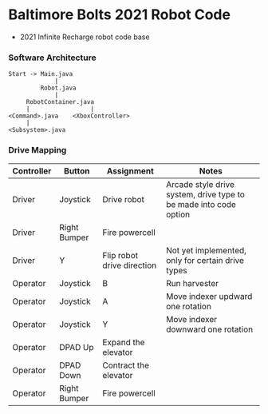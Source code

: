 # Baltimore Bolts 2021 Robot Code
- 2021 Infinite Recharge robot code base

### Software Architecture
```
Start -> Main.java
             |
         Robot.java
             |
     RobotContainer.java
     |                 |
<Command>.java    <XboxController>
     |
<Subsystem>.java
```

### Drive Mapping
| Controller | Button | Assignment | Notes |
| ---------- | ------ | ---------- | ----- |
| Driver | Joystick | Drive robot | Arcade style drive system, drive type to be made into code option |
| Driver | Right Bumper | Fire powercell |  |
| Driver | Y | Flip robot drive direction | Not yet implemented, only for certain drive types |
| Operator | Joystick | B | Run harvester |
| Operator | Joystick | A | Move indexer updward one rotation |
| Operator | Joystick | Y | Move indexer downward one rotation |
| Operator | DPAD Up | Expand the elevator |  |
| Operator | DPAD Down | Contract the elevator |  |
| Operator | Right Bumper | Fire powercell |  |
